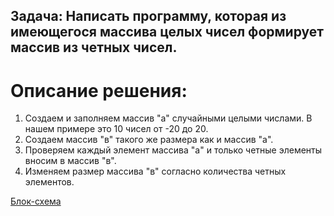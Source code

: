 ## Задача: Написать программу, которая из имеющегося массива целых чисел формирует массив из четных чисел.
# Описание решения:
1. Создаем и заполняем массив "а" случайными целыми числами. В нашем примере это 10 чисел от -20 до 20.
2. Создаем массив "в" такого же размера как и массив "а".
3. Проверяем каждый элемент массива "а" и только четные элементы вносим в массив "в".
4. Изменяем размер массива "в" согласно количества четных элементов.

[Блок-схема](https://drive.google.com/file/d/1iS-cI7O9lNFe4lchgM94V7jjQZ3M5yOS/view?usp=sharing)
